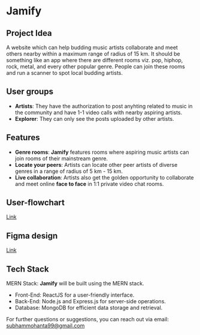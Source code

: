 # Jamify
## Project Idea
A website which can help budding music artists collaborate and meet others nearby within a maximum range of radius of 15 km. It should be something like an app where there are different rooms viz. pop, hiphop, rock, metal, and every other popular genre. People can join these rooms and run a scanner to spot local budding artists.

## User groups
 - **Artists**: They have the authorization to post anyhting related to music in the community and have 1-1 video calls with nearby aspiring artists.
 - **Explorer**: They can only see the posts uploaded by other artists.

 ## Features
  - **Genre rooms**: **Jamify** features rooms where aspiring music artists can join rooms of their mainstream genre.
  - **Locate your peers**: Artists can locate other peer artists of diverse genres in a range of radius of 5 km - 15 km.
  - **Live collaboration**: Artists also get the golden opportunity to collaborate and meet online **face to face** in 1:1 private video chat rooms.

## User-flowchart
[Link](https://www.figma.com/file/An90XkSegSDzitJOzmJUm1/Jamify?type=whiteboard&node-id=0%3A1&t=X9HLh4ns02HTU7Z8-1)

## Figma design
[Link](https://www.figma.com/file/KOkgahrYonCOU6PIrblrD0/Jamify?type=design&node-id=0%3A1&mode=design&t=NDhlkQePjKJQpv3u-1)

## Tech Stack
MERN Stack: **Jamify** will be built using the MERN stack.
 - Front-End: ReactJS for a user-friendly interface.
 - Back-End: Node.js and Express.js for server-side operations.
 - Database: MongoDB for efficient data storage and retrieval.

For further questions or suggestions, you can reach out via email: subhammohanta99@gmail.com